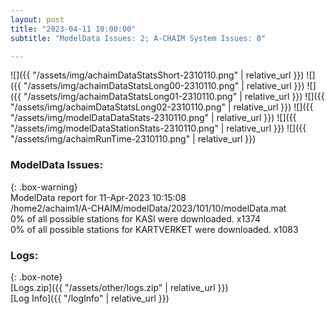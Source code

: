 ```yaml
---
layout: post
title: "2023-04-11 10:00:00"
subtitle: "ModelData Issues: 2; A-CHAIM System Issues: 0"

---
```


![]({{ "/assets/img/achaimDataStatsShort-2310110.png" | relative_url }})
![]({{ "/assets/img/achaimDataStatsLong00-2310110.png" | relative_url }})
![]({{ "/assets/img/achaimDataStatsLong01-2310110.png" | relative_url }})
![]({{ "/assets/img/achaimDataStatsLong02-2310110.png" | relative_url }})
![]({{ "/assets/img/modelDataDataStats-2310110.png" | relative_url }})
![]({{ "/assets/img/modelDataStationStats-2310110.png" | relative_url }})
![]({{ "/assets/img/achaimRunTime-2310110.png" | relative_url }})


### ModelData Issues:  
  
{: .box-warning}  
 ModelData report for 11-Apr-2023 10:15:08   
 /home2/achaim1/A-CHAIM/modelData/2023/101/10/modelData.mat   
 0% of all possible stations for KASI were downloaded. x1374   
 0% of all possible stations for KARTVERKET were downloaded. x1083   
  


### Logs:  
  
{: .box-note}  
[Logs.zip]({{ "/assets/other/logs.zip" | relative_url }})  
[Log Info]({{ "/logInfo" | relative_url }})  
